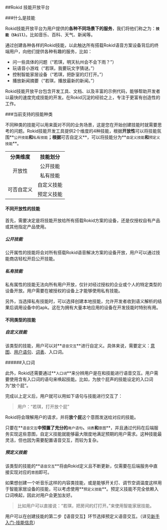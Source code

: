 ##Rokid 技能开放平台

###什么是技能

Rokid技能开放平台为用户提供的**各种不同场景下的服务**，我们将他们称之为：**`技能（Skill）`**。比如音乐、百科、天气、新闻等。

通过创建各种各样的Rokid技能，以此触达所有搭载Rokid语音方案设备背后的终端用户，向他们提供各种有趣的服务，比如：

- 问一些具体的问题（“若琪，明天杭州会不会下雨？”）
- 玩语音小游戏（“若琪，我要玩文字猜谜。”）
- 控制智能家居设备（“若琪，把卧室的灯打开。”）
- 播放新闻摘要（“若琪，播放最新的新闻。”）

Rokid技能开放平台包含开发工具、文档、以及丰富的示例代码，能够帮助开发者以最快的速度完成技能的开发。在Rokid沉淀的经验之上，专注于更富有创造性的工作。

###当前支持的技能种类

不同种类的技能可以用来面对不同的业务场景，这是您在开始创建技能时就需要思考的问题。Rokid技能开发工具提供2个维度的4种技能，根据**开放性**可以将技能氛围**`公开技能`**和**`私有技能`**；根据**可否自定义**，可以将技能分为**`自定义技能`**和**`预定义技能`**。

<table>
    <tr>
        <th>分类维度</th>
        <th>技能划分</th>
    </tr>
    <tr>
        <td rowspan="2" align="center">开放性</td>
        <td align="center">公开技能</td>
    </tr>
    <tr>
        <td align="center">私有技能</td>
    </tr>
    <tr>
        <td rowspan="2" align="center">可否自定义</td>
        <td align="center">自定义技能</td>
    </tr>
    <tr>
        <td align="center">预定义技能</td>
    </tr>
</table>

####  不同开放性的技能

首先，需要决定是将技能开放给所有搭载Rokid方案的设备，还是仅授权自有产品或其他指定产品使用。

##### 公开技能
公开属性的技能将会对所有搭载Rokid语音解决方案的设备开放，用户可以通过技能商店轻松开启公开技能。

##### 私有技能
私有属性的技能无法向所有用户开放，仅针对经过授权的企业或个人的特定类型的设备开放。用户需要在被授权的设备上才能够使用私有技能。

另外，当选择私有技能时，可以选择创建本地技能，允许开发者收到语义解析的结果后调用设备中的apk。这在为拥有大量本地应用的设备在开发技能时特别有用。

#### 不同类型的技能
##### 自定义技能
该类型的技能，用户可以对**`语音交互`**进行自定义。具体来说，需要定义：[意图](./important-concept/intend.md)、[用户语句](./important-concept/usersays.md)、[词表](./important-concept/word-list.md)、入口词。

######入口词

此外，Rokid还需要通过**`入口词`**来分辨用户是在和技能进行语音交互。用户需要使用含有入口词的语句来唤起技能。比如，为放个屁声的技能设定的入口词为“放个屁”。

完成以上定义后，用户就可以用如下语句与技能进行交互了：
>用户：“若琪，打开放个屁”

Rokid将会理解用户的请求，并将**放个屁**这个意图发送给对应的技能。



只要在**`语音交互`**中预置了充分的**`用户语句`**、**`词表`**和**`意图`**，并且通过代码在后端服务实现这些意图，自定义技能就能够最大限度地满足预期的用户需求。这种技能最灵活，但也因为需要配置语音交互，而较为复杂。

##### 预定义技能
该类型的技能的**`语音交互`**将由Rokid定义且不断更新，仅需要在后端服务中直接实现对应的`意图`即可。

如果想创建一个听音乐这样的内容类技能，或是能够开关灯、调节空调温度这样用于智能家居设备的技能，可以考虑使用**`预定义技能`**。预定义技能不完全依赖入口词唤起，因此对用户会更加友好。

> 比如用户可以直接说：“若琪，把房间的灯打开。”来使用智能家居技能。

用户可以在创建技能的第二步【语音交互】环节选择预定义语音交互。（详见[新手入门-技能信息](./getting-started/skill-information.md)）